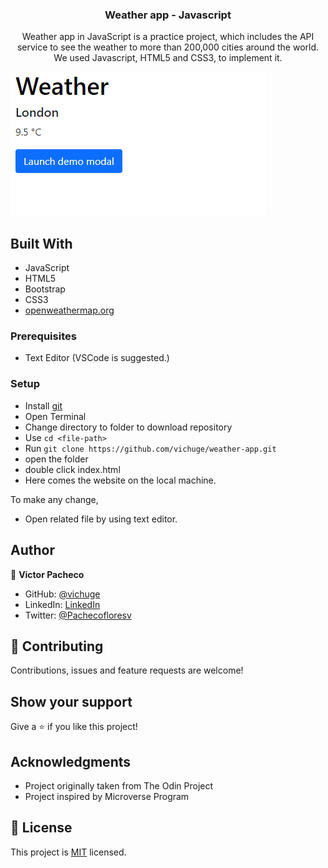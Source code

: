 <h3 align="center">Weather app - Javascript</h3>


<p align="center">Weather app in JavaScript is a practice project, which includes the API service to see the weather to more than 200,000 cities around the world. We used Javascript, HTML5 and CSS3, to implement it.</p>

![screenshot](/screenshots/Screenshot_1.png)

## Built With

- JavaScript
- HTML5
- Bootstrap
- CSS3
- [openweathermap.org](https://openweathermap.org/current)

### Prerequisites

- Text Editor (VSCode is suggested.)

### Setup

- Install [git](https://git-scm.com/downloads)
- Open Terminal
- Change directory to folder to download repository
- Use `cd <file-path>`
- Run `git clone https://github.com/vichuge/weather-app.git`
- open the folder
- double click index.html
- Here comes the website on the local machine.



To make any change,

- Open related file by using text editor.

## Author

👤 **Victor Pacheco**

- GitHub: [@vichuge](https://github.com/vichuge)
- LinkedIn: [LinkedIn](https://www.linkedin.com/in/victor-pacheco-7946aab2/)
- Twitter: [@Pachecofloresv](https://twitter.com/Pachecofloresv)

## 🤝 Contributing

Contributions, issues and feature requests are welcome! 

## Show your support

Give a ⭐️ if you like this project!

## Acknowledgments

- Project originally taken from The Odin Project
- Project inspired by Microverse Program



## 📝 License

This project is [MIT](./LICENSE) licensed.
